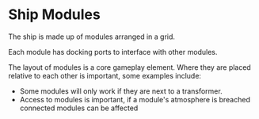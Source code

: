 # Ship Modules

The ship is made up of modules arranged in a grid.

Each module has docking ports to interface with other modules.

The layout of modules is a core gameplay element.
Where they are placed relative to each other is important,
some examples include:

- Some modules will only work if they are next to a transformer.
- Access to modules is important, if a module's atmosphere is breached
connected modules can be affected
